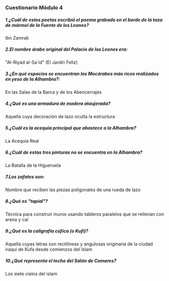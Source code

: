 ### Cuestionario Módulo 4

##### 1.¿Cuál de estos poetas escribió el poema grabado en el borde de la taza de mármol de la Fuente de los Leones?
Ibn Zamrak

##### 2.El nombre árabe original del Palacio de los Leones era:
"Al-Riyad al-Sa`id" (El Jardín Feliz)

##### 3.¿En qué espacios se encuentran los Mocárabes más ricos realizados en yeso de la Alhambra?:
En las Salas de la Barca y de los Abencerrajes

##### 4.¿Qué es una armadura de madera ataujerada?
Aquella cuya decoración de lazo oculta la estructura

##### 5.¿Cuál es la acequia principal que abastece a la Alhambra?
La Acequia Real

##### 6.¿Cuál de estas tres pinturas no se encuentra en la Alhambra?
La Batalla de la Higueruela

##### 7.Los zafates son:
Nombre que reciben las piezas poligonales de una rueda de lazo

##### 8.¿Qué es "tapial"?
Técnica para construir muros usando tableros paralelos que se rellenan con arena y cal

##### 9.¿Qué es la caligrafía cúfica (o Kufi)?
Aquella cuyas letras son rectilíneas y angulosas originaria de la ciudad iraquí de Kufa desde comienzos del Islam

##### 10.¿Qué representa el techo del Salón de Comares?
Los siete cielos del islam
